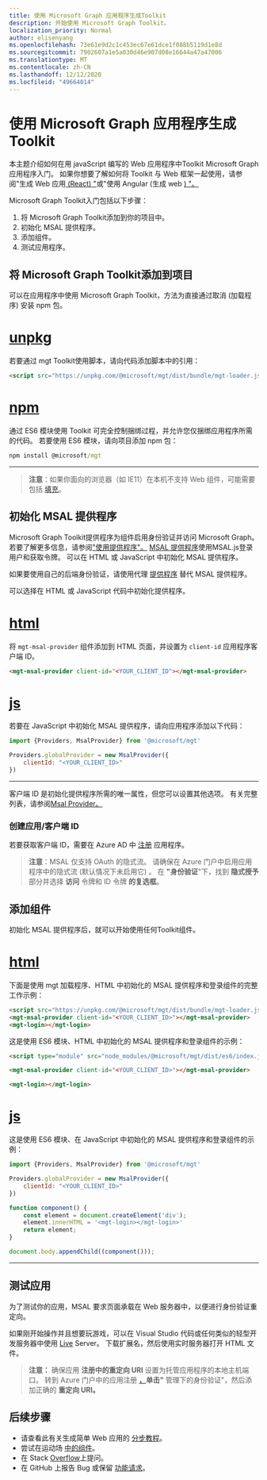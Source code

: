 ```yaml
---
title: 使用 Microsoft Graph 应用程序生成Toolkit
description: 开始使用 Microsoft Graph Toolkit。
localization_priority: Normal
author: elisenyang
ms.openlocfilehash: 73e61e9d2c1c453ec67e61dce1f088b5119d1e8d
ms.sourcegitcommit: 7902607a1e5a030d46e907d08e16644a47a47006
ms.translationtype: MT
ms.contentlocale: zh-CN
ms.lasthandoff: 12/12/2020
ms.locfileid: "49664014"
---
```

# <a name="build-a-web-application-with-the-microsoft-graph-toolkit"></a>使用 Microsoft Graph 应用程序生成Toolkit

本主题介绍如何在用 javaScript 编写的 Web 应用程序中Toolkit Microsoft Graph 应用程序入门。 如果你想要了解如何将 Toolkit 与 Web 框架一起使用，请参阅"生成 Web 应用[ (React) "](./use-toolkit-with-react.md)或"使用 Angular (生成 web [) "。 ](./use-toolkit-with-angular.md)

Microsoft Graph Toolkit入门包括以下步骤：
1. 将 Microsoft Graph Toolkit添加到你的项目中。
2. 初始化 MSAL 提供程序。
3. 添加组件。
4. 测试应用程序。

## <a name="add-the-microsoft-graph-toolkit-to-your-project"></a>将 Microsoft Graph Toolkit添加到项目
可以在应用程序中使用 Microsoft Graph Toolkit，方法为直接通过取消 (加载程序) 安装 npm 包。

# <a name="unpkg"></a>[unpkg](#tab/html)
若要通过 mgt Toolkit使用脚本，请向代码添加脚本中的引用：

```html
<script src="https://unpkg.com/@microsoft/mgt/dist/bundle/mgt-loader.js"></script>
```
# <a name="npm"></a>[npm](#tab/npm)
通过 ES6 模块使用 Toolkit 可完全控制捆绑过程，并允许您仅捆绑应用程序所需的代码。 若要使用 ES6 模块，请向项目添加 npm 包：

```cmd
npm install @microsoft/mgt
```

---


> **注意**：如果你面向的浏览器（如 IE11）在本机不支持 Web 组件，可能需要包括 [填充](./overview.md#polyfills)。

## <a name="initialize-the-msal-provider"></a>初始化 MSAL 提供程序
Microsoft Graph Toolkit提供程序为组件启用身份验证并访问 Microsoft Graph。 若要了解更多信息，请参阅["使用提供程序"。](../providers/providers.md) [MSAL 提供程序](../providers/msal.md)使用MSAL.js登录用户和获取令牌。 可以在 HTML 或 JavaScript 中初始化 MSAL 提供程序。

如果要使用自己的后端身份验证，请使用代理 [提供程序](../providers/proxy.md) 替代 MSAL 提供程序。

可以选择在 HTML 或 JavaScript 代码中初始化提供程序。 

# <a name="html"></a>[html](#tab/HTML)
将 `mgt-msal-provider` 组件添加到 HTML 页面，并设置为 `client-id` 应用程序客户端 ID。

```html
<mgt-msal-provider client-id="<YOUR_CLIENT_ID"></mgt-msal-provider>
```
# <a name="js"></a>[js](#tab/JavaScript)
若要在 JavaScript 中初始化 MSAL 提供程序，请向应用程序添加以下代码：

```js
import {Providers, MsalProvider} from '@microsoft/mgt'

Providers.globalProvider = new MsalProvider({
    clientId: "<YOUR_CLIENT_ID>"
})
```

---


客户端 ID 是初始化提供程序所需的唯一属性，但您可以设置其他选项。 有关完整列表，请参阅[Msal Provider。](../providers/msal.md)

### <a name="creating-an-appclient-id"></a>创建应用/客户端 ID
若要获取客户端 ID，需要在 Azure AD 中 [注册](./add-aad-app-registration.md) 应用程序。 
>**注意**：MSAL 仅支持 OAuth 的隐式流。 请确保在 Azure 门户中启用应用程序中的隐式流 (默认情况下未启用它) 。 在 **"身份验证**"下，找到 **隐式授予** 部分并选择 **访问** 令牌和 ID 令牌 **的复选框**。 

## <a name="add-components"></a>添加组件
初始化 MSAL 提供程序后，就可以开始使用任何Toolkit组件。

# <a name="html"></a>[html](#tab/HTML)
下面是使用 mgt 加载程序、HTML 中初始化的 MSAL 提供程序和登录组件的完整工作示例：

```html
<script src="https://unpkg.com/@microsoft/mgt/dist/bundle/mgt-loader.js"></script>
<mgt-msal-provider client-id="<YOUR_CLIENT_ID>"></mgt-msal-provider>
<mgt-login></mgt-login>
```

这是使用 ES6 模块、HTML 中初始化的 MSAL 提供程序和登录组件的示例：

```html
<script type="module" src="node_modules/@microsoft/mgt/dist/es6/index.js"></script>

<mgt-msal-provider client-id="<YOUR_CLIENT_ID>"></mgt-msal-provider>

<mgt-login></mgt-login>
```
# <a name="js"></a>[js](#tab/JavaScript)
这是使用 ES6 模块、在 JavaScript 中初始化的 MSAL 提供程序和登录组件的示例：

```js
import {Providers, MsalProvider} from '@microsoft/mgt'

Providers.globalProvider = new MsalProvider({
    clientId: "<YOUR_CLIENT_ID>"
})

function component() {
    const element = document.createElement('div');
    element.innerHTML = '<mgt-login></mgt-login>'
    return element;
}

document.body.appendChild((component()));
```

---


## <a name="test-your-app"></a>测试应用

为了测试你的应用，MSAL 要求页面承载在 Web 服务器中，以便进行身份验证重定向。 

如果刚开始操作并且想要玩游戏，可以在 Visual Studio 代码或任何类似的轻型开发服务器中使用 [Live](https://marketplace.visualstudio.com/items?itemName=ritwickdey.LiveServer) Server。 下载扩展名，然后使用实时服务器打开 HTML 文件。 
> **注意：** 确保应用 **注册中的重定向 URI** 设置为托管应用程序的本地主机端口。 转到 Azure 门户中的应用注册 [，](https://portal.azure.com)**单击"** 管理下的身份验证"，然后添加正确的 **重定向 URI。**

## <a name="next-steps"></a>后续步骤
- 请查看此有关生成简单 Web 应用的 [分步教程](https://developer.microsoft.com/microsoft-365/blogs/a-lap-around-microsoft-graph-toolkit-day-2-zero-to-hero/)。
- 尝试在运动场 [中的组件](https://mgt.dev)。
- 在 Stack [Overflow](https://aka.ms/mgt-question)上提问。
- 在 GitHub 上报告 Bug 或保留 [功能请求](https://aka.ms/mgt)。